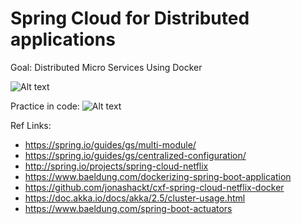 # Spring Cloud for Distributed applications

Goal:
Distributed Micro Services Using Docker

![Alt text](https://blog.codecentric.de/files/2017/05/multiple-apps-spring-boot-cloud-netflix.png)

Practice in code:
![Alt text](http://wiki.webnori.com/download/attachments/16646192/image2018-12-1_2-43-49.png?version=1&modificationDate=1543599828672&api=v2)


Ref Links:
* https://spring.io/guides/gs/multi-module/
* https://spring.io/guides/gs/centralized-configuration/
* http://spring.io/projects/spring-cloud-netflix
* https://www.baeldung.com/dockerizing-spring-boot-application
* https://github.com/jonashackt/cxf-spring-cloud-netflix-docker
* https://doc.akka.io/docs/akka/2.5/cluster-usage.html
* https://www.baeldung.com/spring-boot-actuators
